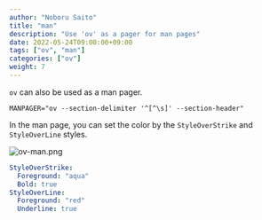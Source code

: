 ```yaml
---
author: "Noboru Saito"
title: "man"
description: "Use 'ov' as a pager for man pages"
date: 2022-05-24T09:00:00+09:00
tags: ["ov", "man"]
categories: ["ov"]
weight: 7
---
```


`ov` can also be used as a man pager.

```env
MANPAGER="ov --section-delimiter '^[^\s]' --section-header"
```

In the man page, you can set the color by the `StyleOverStrike` and `StyleOverLine` styles.

![ov-man.png](/ov/ov-man.png)

```yaml
StyleOverStrike:
  Foreground: "aqua"
  Bold: true
StyleOverLine:
  Foreground: "red"
  Underline: true
```
